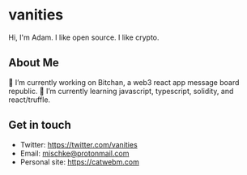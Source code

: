 # vanities
Hi, I'm Adam. I like open source. I like crypto.

## About Me 
🔭 I’m currently working on Bitchan, a web3 react app message board republic.
🌱 I’m currently learning javascript, typescript, solidity, and react/truffle.

## Get in touch
- Twitter: https://twitter.com/vanities
- Email: [mischke@protonmail.com](mailto:mischke@protonmail.com)
- Personal site: https://catwebm.com

